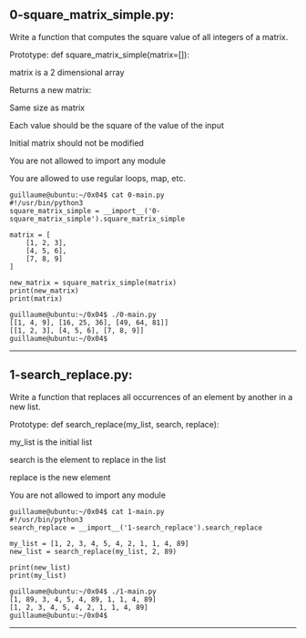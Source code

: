 ## 0-square_matrix_simple.py:

Write a function that computes the square value of all integers of a matrix.

Prototype: def square_matrix_simple(matrix=[]):

matrix is a 2 dimensional array

Returns a new matrix:

Same size as matrix

Each value should be the square of the value of the input

Initial matrix should not be modified

You are not allowed to import any module

You are allowed to use regular loops, map, etc.



	guillaume@ubuntu:~/0x04$ cat 0-main.py
	#!/usr/bin/python3
	square_matrix_simple = __import__('0-square_matrix_simple').square_matrix_simple
	
	matrix = [
	    [1, 2, 3],
	    [4, 5, 6],
	    [7, 8, 9]
	]
	
	new_matrix = square_matrix_simple(matrix)
	print(new_matrix)
	print(matrix)
	
	guillaume@ubuntu:~/0x04$ ./0-main.py
	[[1, 4, 9], [16, 25, 36], [49, 64, 81]]
	[[1, 2, 3], [4, 5, 6], [7, 8, 9]]
	guillaume@ubuntu:~/0x04$

-----------------------------------------------------------------------------------------------------------------------------------------------------

## 1-search_replace.py:

Write a function that replaces all occurrences of an element by another in a new list.

Prototype: def search_replace(my_list, search, replace):

my_list is the initial list

search is the element to replace in the list

replace is the new element

You are not allowed to import any module


	guillaume@ubuntu:~/0x04$ cat 1-main.py
	#!/usr/bin/python3
	search_replace = __import__('1-search_replace').search_replace
	
	my_list = [1, 2, 3, 4, 5, 4, 2, 1, 1, 4, 89]
	new_list = search_replace(my_list, 2, 89)
	
	print(new_list)
	print(my_list)
	
	guillaume@ubuntu:~/0x04$ ./1-main.py
	[1, 89, 3, 4, 5, 4, 89, 1, 1, 4, 89]
	[1, 2, 3, 4, 5, 4, 2, 1, 1, 4, 89]
	guillaume@ubuntu:~/0x04$ 

-----------------------------------------------------------------------------------------------------------------------------------------------------
